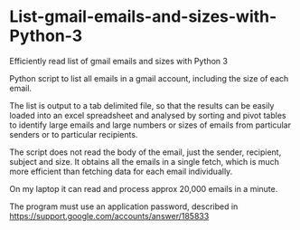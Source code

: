 # List-gmail-emails-and-sizes-with-Python-3
Efficiently read list of gmail emails and sizes with Python 3

Python script to list all emails in a gmail account, including the size of each email.

The list is output to a tab delimited file, so that the results can be easily loaded into an excel spreadsheet
and analysed by sorting and pivot tables to identify large emails and large numbers or sizes of emails from particular senders or to particular recipients.

The script does not read the body of the email, just the sender, recipient, subject and size. 
It obtains all the emails in a single fetch, which is much more efficient than fetching data for each email individually.

On my laptop it can read and process approx 20,000 emails in a minute.

The program must use an application password, described in https://support.google.com/accounts/answer/185833
